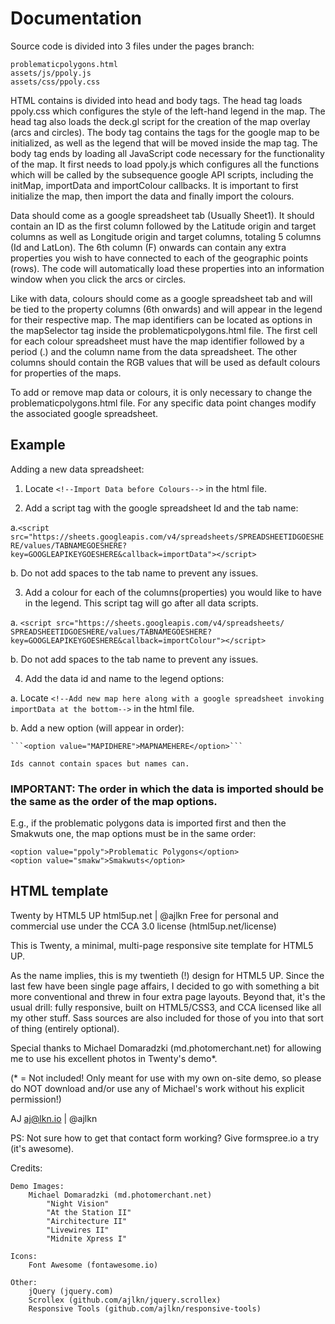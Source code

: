 # Documentation

Source code is divided into 3 files under the pages branch:

```
problematicpolygons.html
assets/js/ppoly.js
assets/css/ppoly.css
```

HTML contains is divided into head and body tags. The head tag loads ppoly.css which configures the style of the left-hand legend in the map. The head tag also loads the deck.gl script for the creation of the map overlay (arcs and circles). The body tag contains the tags for the google map to be initialized, as well as the legend that will be moved inside the map tag. The body tag ends by loading all JavaScript code necessary for the functionality of the map. It first needs to load ppoly.js which configures all the functions which will be called by the subsequence google API scripts, including the initMap, importData and importColour callbacks. It is important to first initialize the map, then import the data and finally import the colours.

Data should come as a google spreadsheet tab (Usually Sheet1). It should contain an ID as the first column followed by the Latitude origin and target columns as well as Longitude origin and target columns, totaling 5 columns (Id and LatLon). The 6th column (F) onwards can contain any extra properties you wish to have connected to each of the geographic points (rows). The code will automatically load these properties into an information window when you click the arcs or circles.

Like with data, colours should come as a google spreadsheet tab and will be tied to the property columns (6th onwards) and will appear in the legend for their respective map. The map identifiers can be located as options in the mapSelector tag inside the problematicpolygons.html file. The first cell for each colour spreadsheet must have the map identifier followed by a period (.) and the column name from the data spreadsheet. The other columns should contain the RGB values that will be used as default colours for properties of the maps.

To add or remove map data or colours, it is only necessary to change the problematicpolygons.html file. For any specific data point changes modify the associated google spreadsheet.

## Example

Adding a new data spreadsheet:

1. Locate ```<!--Import Data before Colours-->``` in the html file.

2. Add a script tag with the google spreadsheet Id and the tab name:

  a.```<script src="https://sheets.googleapis.com/v4/spreadsheets/SPREADSHEETIDGOESHERE/values/TABNAMEGOESHERE?key=GOOGLEAPIKEYGOESHERE&callback=importData"></script>```

  b. Do not add spaces to the tab name to prevent any issues.

3. Add a colour for each of the columns(properties) you would like to have in the legend. This script tag will go after all data scripts.

  a. ```<script src="https://sheets.googleapis.com/v4/spreadsheets/ SPREADSHEETIDGOESHERE/values/TABNAMEGOESHERE?key=GOOGLEAPIKEYGOESHERE&callback=importColour"></script>```

  b. Do not add spaces to the tab name to prevent any issues.

4. Add the data id and name to the legend options:

  a. Locate ```<!--Add new map here along with a google spreadsheet invoking importData at the bottom-->``` in the html file.

  b. Add a new option (will appear in order):

    ```<option value="MAPIDHERE">MAPNAMEHERE</option>```

    Ids cannot contain spaces but names can.

### IMPORTANT: The order in which the data is imported should be the same as the order of the map options.

E.g., if the problematic polygons data is imported first and then the Smakwuts one, the map options must be in the same order:

```
<option value="ppoly">Problematic Polygons</option>
<option value="smakw">Smakwuts</option>
```

## HTML template

Twenty by HTML5 UP
html5up.net | @ajlkn
Free for personal and commercial use under the CCA 3.0 license (html5up.net/license)


This is Twenty, a minimal, multi-page responsive site template for HTML5 UP.

As the name implies, this is my twentieth (!) design for HTML5 UP. Since the last
few have been single page affairs, I decided to go with something a bit more conventional
and threw in four extra page layouts. Beyond that, it's the usual drill: fully responsive,
built on HTML5/CSS3, and CCA licensed like all my other stuff. Sass sources are also
included for those of you into that sort of thing (entirely optional).

Special thanks to Michael Domaradzki (md.photomerchant.net) for allowing me to use
his excellent photos in Twenty's demo*.

(* = Not included! Only meant for use with my own on-site demo, so please do NOT download
and/or use any of Michael's work without his explicit permission!)

AJ
aj@lkn.io | @ajlkn

PS: Not sure how to get that contact form working? Give formspree.io a try (it's awesome).


Credits:

	Demo Images:
		Michael Domaradzki (md.photomerchant.net)
			"Night Vision"
			"At the Station II"
			"Airchitecture II"
			"Livewires II"
			"Midnite Xpress I"

	Icons:
		Font Awesome (fontawesome.io)

	Other:
		jQuery (jquery.com)
		Scrollex (github.com/ajlkn/jquery.scrollex)
		Responsive Tools (github.com/ajlkn/responsive-tools)
